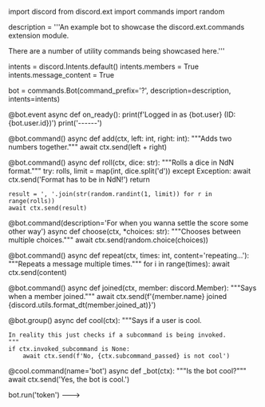 import discord
from discord.ext import commands
import random

description = '''An example bot to showcase the discord.ext.commands extension
module.

There are a number of utility commands being showcased here.'''

intents = discord.Intents.default()
intents.members = True
intents.message_content = True

bot = commands.Bot(command_prefix='?', description=description, intents=intents)


@bot.event
async def on_ready():
    print(f'Logged in as {bot.user} (ID: {bot.user.id})')
    print('------')


@bot.command()
async def add(ctx, left: int, right: int):
    """Adds two numbers together."""
    await ctx.send(left + right)


@bot.command()
async def roll(ctx, dice: str):
    """Rolls a dice in NdN format."""
    try:
        rolls, limit = map(int, dice.split('d'))
    except Exception:
        await ctx.send('Format has to be in NdN!')
        return

    result = ', '.join(str(random.randint(1, limit)) for r in range(rolls))
    await ctx.send(result)


@bot.command(description='For when you wanna settle the score some other way')
async def choose(ctx, *choices: str):
    """Chooses between multiple choices."""
    await ctx.send(random.choice(choices))


@bot.command()
async def repeat(ctx, times: int, content='repeating...'):
    """Repeats a message multiple times."""
    for i in range(times):
        await ctx.send(content)


@bot.command()
async def joined(ctx, member: discord.Member):
    """Says when a member joined."""
    await ctx.send(f'{member.name} joined {discord.utils.format_dt(member.joined_at)}')


@bot.group()
async def cool(ctx):
    """Says if a user is cool.

    In reality this just checks if a subcommand is being invoked.
    """
    if ctx.invoked_subcommand is None:
        await ctx.send(f'No, {ctx.subcommand_passed} is not cool')


@cool.command(name='bot')
async def _bot(ctx):
    """Is the bot cool?"""
    await ctx.send('Yes, the bot is cool.')


bot.run('token')
--->

